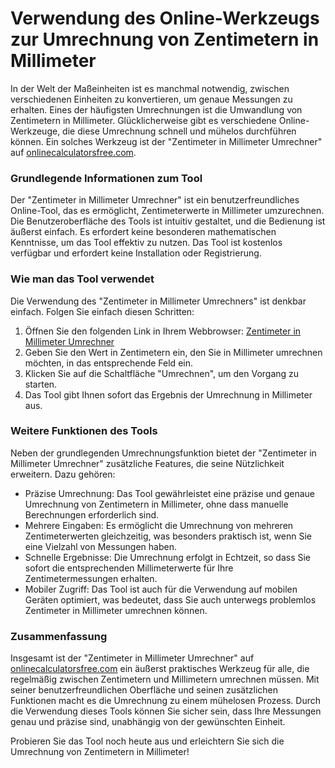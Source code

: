 Verwendung des Online-Werkzeugs zur Umrechnung von Zentimetern in Millimeter
============================================================================

In der Welt der Maßeinheiten ist es manchmal notwendig, zwischen verschiedenen Einheiten zu konvertieren, um genaue Messungen zu erhalten. Eines der häufigsten Umrechnungen ist die Umwandlung von Zentimetern in Millimeter. Glücklicherweise gibt es verschiedene Online-Werkzeuge, die diese Umrechnung schnell und mühelos durchführen können. Ein solches Werkzeug ist der "Zentimeter in Millimeter Umrechner" auf [onlinecalculatorsfree.com](http://onlinecalculatorsfree.com).

### Grundlegende Informationen zum Tool

Der "Zentimeter in Millimeter Umrechner" ist ein benutzerfreundliches Online-Tool, das es ermöglicht, Zentimeterwerte in Millimeter umzurechnen. Die Benutzeroberfläche des Tools ist intuitiv gestaltet, und die Bedienung ist äußerst einfach. Es erfordert keine besonderen mathematischen Kenntnisse, um das Tool effektiv zu nutzen. Das Tool ist kostenlos verfügbar und erfordert keine Installation oder Registrierung.

### Wie man das Tool verwendet

Die Verwendung des "Zentimeter in Millimeter Umrechners" ist denkbar einfach. Folgen Sie einfach diesen Schritten:

1. Öffnen Sie den folgenden Link in Ihrem Webbrowser: [Zentimeter in Millimeter Umrechner](https://www.onlinecalculatorsfree.com/de/convert/cm-to-mm.html)
2. Geben Sie den Wert in Zentimetern ein, den Sie in Millimeter umrechnen möchten, in das entsprechende Feld ein.
3. Klicken Sie auf die Schaltfläche "Umrechnen", um den Vorgang zu starten.
4. Das Tool gibt Ihnen sofort das Ergebnis der Umrechnung in Millimeter aus.

### Weitere Funktionen des Tools

Neben der grundlegenden Umrechnungsfunktion bietet der "Zentimeter in Millimeter Umrechner" zusätzliche Features, die seine Nützlichkeit erweitern. Dazu gehören:

- Präzise Umrechnung: Das Tool gewährleistet eine präzise und genaue Umrechnung von Zentimetern in Millimeter, ohne dass manuelle Berechnungen erforderlich sind.
- Mehrere Eingaben: Es ermöglicht die Umrechnung von mehreren Zentimeterwerten gleichzeitig, was besonders praktisch ist, wenn Sie eine Vielzahl von Messungen haben.
- Schnelle Ergebnisse: Die Umrechnung erfolgt in Echtzeit, so dass Sie sofort die entsprechenden Millimeterwerte für Ihre Zentimetermessungen erhalten.
- Mobiler Zugriff: Das Tool ist auch für die Verwendung auf mobilen Geräten optimiert, was bedeutet, dass Sie auch unterwegs problemlos Zentimeter in Millimeter umrechnen können.

### Zusammenfassung

Insgesamt ist der "Zentimeter in Millimeter Umrechner" auf [onlinecalculatorsfree.com](http://onlinecalculatorsfree.com) ein äußerst praktisches Werkzeug für alle, die regelmäßig zwischen Zentimetern und Millimetern umrechnen müssen. Mit seiner benutzerfreundlichen Oberfläche und seinen zusätzlichen Funktionen macht es die Umrechnung zu einem mühelosen Prozess. Durch die Verwendung dieses Tools können Sie sicher sein, dass Ihre Messungen genau und präzise sind, unabhängig von der gewünschten Einheit.

Probieren Sie das Tool noch heute aus und erleichtern Sie sich die Umrechnung von Zentimetern in Millimeter!